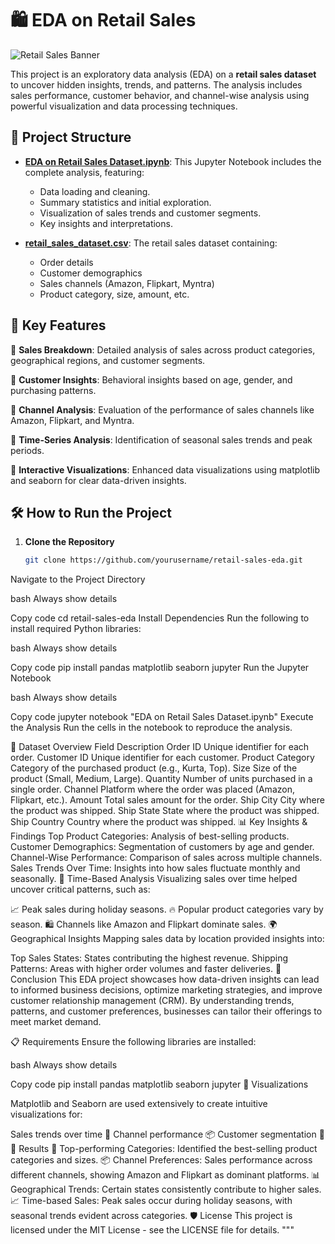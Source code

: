 
# 🛍️ EDA on Retail Sales

![Retail Sales Banner](https://img.icons8.com/color/452/shop.png)

This project is an exploratory data analysis (EDA) on a **retail sales dataset** to uncover hidden insights, trends, and patterns. The analysis includes sales performance, customer behavior, and channel-wise analysis using powerful visualization and data processing techniques.

## 📂 Project Structure

- **[EDA on Retail Sales Dataset.ipynb](./EDA%20on%20Retail%20Sales%20Dataset.ipynb)**: This Jupyter Notebook includes the complete analysis, featuring:
  - Data loading and cleaning.
  - Summary statistics and initial exploration.
  - Visualization of sales trends and customer segments.
  - Key insights and interpretations.
  
- **[retail_sales_dataset.csv](./retail_sales_dataset.csv)**: The retail sales dataset containing:
  - Order details
  - Customer demographics
  - Sales channels (Amazon, Flipkart, Myntra)
  - Product category, size, amount, etc.

## 🚀 Key Features

🔹 **Sales Breakdown**: Detailed analysis of sales across product categories, geographical regions, and customer segments.

🔹 **Customer Insights**: Behavioral insights based on age, gender, and purchasing patterns.

🔹 **Channel Analysis**: Evaluation of the performance of sales channels like Amazon, Flipkart, and Myntra.

🔹 **Time-Series Analysis**: Identification of seasonal sales trends and peak periods.

🔹 **Interactive Visualizations**: Enhanced data visualizations using matplotlib and seaborn for clear data-driven insights.

## 🛠️ How to Run the Project

1. **Clone the Repository**  
   ```bash
   git clone https://github.com/yourusername/retail-sales-eda.git
Navigate to the Project Directory

bash
Always show details

Copy code
cd retail-sales-eda
Install Dependencies
Run the following to install required Python libraries:

bash
Always show details

Copy code
pip install pandas matplotlib seaborn jupyter
Run the Jupyter Notebook

bash
Always show details

Copy code
jupyter notebook "EDA on Retail Sales Dataset.ipynb"
Execute the Analysis
Run the cells in the notebook to reproduce the analysis.

📝 Dataset Overview
Field	Description
Order ID	Unique identifier for each order.
Customer ID	Unique identifier for each customer.
Product Category	Category of the purchased product (e.g., Kurta, Top).
Size	Size of the product (Small, Medium, Large).
Quantity	Number of units purchased in a single order.
Channel	Platform where the order was placed (Amazon, Flipkart, etc.).
Amount	Total sales amount for the order.
Ship City	City where the product was shipped.
Ship State	State where the product was shipped.
Ship Country	Country where the product was shipped.
📊 Key Insights & Findings
Top Product Categories: Analysis of best-selling products.
Customer Demographics: Segmentation of customers by age and gender.
Channel-Wise Performance: Comparison of sales across multiple channels.
Sales Trends Over Time: Insights into how sales fluctuate monthly and seasonally.
📅 Time-Based Analysis
Visualizing sales over time helped uncover critical patterns, such as:

📈 Peak sales during holiday seasons.
🔥 Popular product categories vary by season.
🛍️ Channels like Amazon and Flipkart dominate sales.
🌍 Geographical Insights
Mapping sales data by location provided insights into:

Top Sales States: States contributing the highest revenue.
Shipping Patterns: Areas with higher order volumes and faster deliveries.
🔮 Conclusion
This EDA project showcases how data-driven insights can lead to informed business decisions, optimize marketing strategies, and improve customer relationship management (CRM). By understanding trends, patterns, and customer preferences, businesses can tailor their offerings to meet market demand.

📋 Requirements
Ensure the following libraries are installed:

bash
Always show details

Copy code
pip install pandas matplotlib seaborn jupyter
🎨 Visualizations

Matplotlib and Seaborn are used extensively to create intuitive visualizations for:

Sales trends over time 📅
Channel performance 📦
Customer segmentation 👥
🏅 Results
🌟 Top-performing Categories: Identified the best-selling product categories and sizes.
📦 Channel Preferences: Sales performance across different channels, showing Amazon and Flipkart as dominant platforms.
📊 Geographical Trends: Certain states consistently contribute to higher sales.
📈 Time-based Sales: Peak sales occur during holiday seasons, with seasonal trends evident across categories.
🛡️ License
This project is licensed under the MIT License - see the LICENSE file for details. """
